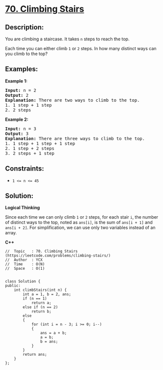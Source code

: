# [70. Climbing Stairs](https://leetcode.com/problems/climbing-stairs/)


## Description:

<p>You are climbing a staircase. It takes <code>n</code> steps to reach the top.</p>
<p>Each time you can either climb <code>1</code> or <code>2</code> steps. In how many distinct ways can you climb to the top?</p>


## Examples:

<strong>Example 1:</strong>
<pre>
<strong>Input:</strong> n = 2
<strong>Output:</strong> 2
<strong>Explanation:</strong> There are two ways to climb to the top.
1. 1 step + 1 step
2. 2 steps
</pre>

<strong>Example 2:</strong>
<pre>
<strong>Input:</strong> n = 3
<strong>Output:</strong> 3
<strong>Explanation:</strong> There are three ways to climb to the top.
1. 1 step + 1 step + 1 step
2. 1 step + 2 steps
3. 2 steps + 1 step
</pre>


## Constraints:

<ul>
  <li><code>1 &lt;= n &lt;= 45</code></li>
</ul>


## Solution:

<strong>Logical Thinking</strong>
<p>Since each time we can only climb <code>1</code> or <code>2</code> steps, for each stair <code>i</code>, the number of distinct ways to the top, noted as <code>ans[i]</code>, is the sum of <code>ans[i + 1]</code> and <code>ans[i + 2]</code>. For simplification, we can use only two variables instead of an array.</p>


<strong>C++</strong>

```
//  Topic   : 70. Climbing Stairs (https://leetcode.com/problems/climbing-stairs/)
//  Author  : YCX
//  Time    : O(N)
//  Space   : O(1)


class Solution {
public:
    int climbStairs(int n) {
        int a = 1, b = 2, ans;
        if (n == 1)
            return a;
        else if (n == 2)
            return b;
        else
        {
            for (int i = n - 3; i >= 0; i--)
            {
                ans = a + b;
                a = b;
                b = ans;
            }
        }
        return ans;
    }
};
```